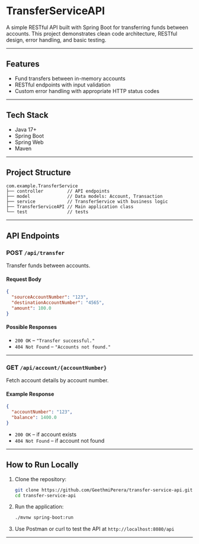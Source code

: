 # TransferServiceAPI

A simple RESTful API built with Spring Boot for transferring funds between accounts. This project demonstrates clean code architecture, RESTful design, error handling, and basic testing.

---

##  Features

- Fund transfers between in-memory accounts
- RESTful endpoints with input validation
- Custom error handling with appropriate HTTP status codes

---

##  Tech Stack

- Java 17+
- Spring Boot
- Spring Web
- Maven

---

##  Project Structure

```
com.example.TransferService
├── controller         // API endpoints
├── model              // Data models: Account, Transaction
├── service            // TransferService with business logic
├── TransferServiceAPI // Main application class
└── test               // tests
```

---

##  API Endpoints

### POST `/api/transfer`

Transfer funds between accounts.

#### Request Body

```json
{
  "sourceAccountNumber": "123",
  "destinationAccountNumber": "4565",
  "amount": 100.0
}
```

#### Possible Responses

- `200 OK` – `"Transfer successful."`
- `404 Not Found` – `"Accounts not found."`

---

### GET `/api/account/{accountNumber}`

Fetch account details by account number.

#### Example Response

```json
{
  "accountNumber": "123",
  "balance": 1400.0
}
```

- `200 OK` – if account exists
- `404 Not Found` – if account not found

---

##  How to Run Locally

1. Clone the repository:
   ```bash
   git clone https://github.com/GeethmiPerera/transfer-service-api.git
   cd transfer-service-api
   ```

2. Run the application:
   ```bash
   ./mvnw spring-boot:run
   ```

3. Use Postman or curl to test the API at `http://localhost:8080/api`

---






